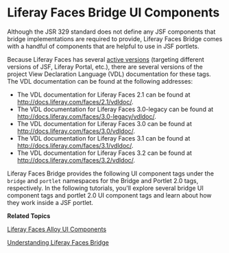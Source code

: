 # Liferay Faces Bridge UI Components [](id=liferay-faces-bridge-ui-components)

Although the JSR 329 standard does not define any JSF components that bridge
implementations are required to provide, Liferay Faces Bridge comes with a
handful of components that are helpful to use in JSF portlets. 

Because Liferay Faces has several [active versions](http://www.liferay.com/documentation/liferay-portal/6.2/development/-/ai/liferay-faces-version-scheme-liferay-portal-6-2-dev-guide-04-en)
(targeting different versions of JSF, Liferay Portal, etc.), there are several
versions of the project View Declaration Language (VDL) documentation for these
tags. The VDL documentation can be found at the following addresses: 

- The VDL documentation for Liferay Faces 2.1 can be found at
  <http://docs.liferay.com/faces/2.1/vdldoc/>. 
- The VDL documentation for Liferay Faces 3.0-legacy can be found at
  <http://docs.liferay.com/faces/3.0-legacy/vdldoc/>.
- The VDL documentation for Liferay Faces 3.0 can be found at
  <http://docs.liferay.com/faces/3.0/vdldoc/>.
- The VDL documentation for Liferay Faces 3.1 can be found at
  <http://docs.liferay.com/faces/3.1/vdldoc/>.
- The VDL documentation for Liferay Faces 3.2 can be found at
  <http://docs.liferay.com/faces/3.2/vdldoc/>.

<!-- Re-add VDLs for 4.1 and 4.2 when released. - Jim
- The VDL documentation for Liferay Faces 4.1 can be found at <http://docs.liferay.com/faces/4.1/vdldoc/>.
- The VDL documentation for Liferay Faces 4.2 can be found at <http://docs.liferay.com/faces/4.2/vdldoc/>.
-->

Liferay Faces Bridge provides the following UI component tags under the `bridge`
and `portlet` namespaces for the Bridge and Portlet 2.0 tags, respectively. In
the following tutorials, you'll explore several bridge UI component tags and
portlet 2.0 UI component tags and learn about how they work inside a JSF
portlet. 

**Related Topics**

[Liferay Faces Alloy UI Components](/develop/tutorials/-/knowledge_base/6-2/tutorials/liferay-faces-alloy-ui-components)

[Understanding Liferay Faces Bridge](/develop/tutorials-jsf-test/-/knowledge_base/tutorials-test-jsf/understanding-liferay-faces-bridge)